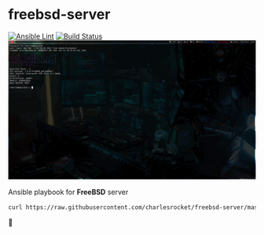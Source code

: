 # freebsd-server
[![Ansible Lint](https://github.com/charlesrocket/freebsd-server/workflows/Ansible%20Lint/badge.svg)](https://github.com/charlesrocket/freebsd-server/actions)
[![Build Status](https://api.cirrus-ci.com/github/charlesrocket/freebsd-server.svg?branch=master)](https://cirrus-ci.com/github/charlesrocket/freebsd-server)
![screenshot](screenshot.gif)

Ansible playbook for **FreeBSD** server

```sh
curl https://raw.githubusercontent.com/charlesrocket/freebsd-server/master/bootstrap | sh
```
🚧
